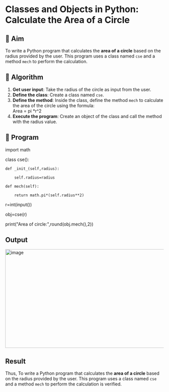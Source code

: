 # Classes and Objects in Python: Calculate the Area of a Circle

## 🎯 Aim
To write a Python program that calculates the **area of a circle** based on the radius provided by the user. This program uses a class named `cse` and a method `mech` to perform the calculation.

## 🧠 Algorithm
1. **Get user input**: Take the radius of the circle as input from the user.
2. **Define the class**: Create a class named `cse`.
3. **Define the method**: Inside the class, define the method `mech` to calculate the area of the circle using the formula:  
   Area = pi *r^2 
4. **Execute the program**: Create an object of the class and call the method with the radius value.

## 🧾 Program

import math

class cse():

    def _init_(self,radius):
    
        self.radius=radius
    
    def mech(self):
    
        return math.pi*(self.radius**2)

r=int(input())

obj=cse(r)

print("Area of circle:",round(obj.mech(),2))

## Output
<img width="836" height="313" alt="image" src="https://github.com/user-attachments/assets/168d14df-4404-4bf6-a005-159a15f99f76" />

## Result
Thus, To write a Python program that calculates the **area of a circle** based on the radius provided by the user. This program uses a class named `cse` and a method `mech` to perform the calculation is verified.
